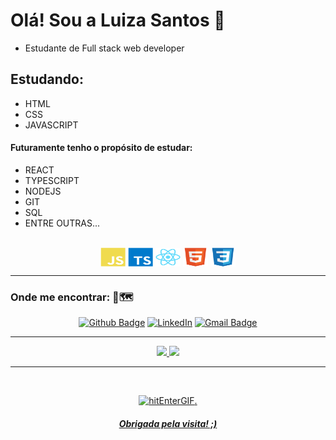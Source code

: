 # Olá! Sou a Luiza Santos 👋

- Estudante de Full stack web developer


## Estudando:

- HTML
- CSS
- JAVASCRIPT

#### Futuramente tenho o propósito de estudar:

- REACT
- TYPESCRIPT
- NODEJS
- GIT
- SQL
- ENTRE OUTRAS...


<!-- ÍCONES LINGUAGENS -->

<div align="center" style="display: inline_block"><br>
  <img align="center" alt="Luiza-Js" height="30" width="40" src="https://raw.githubusercontent.com/devicons/devicon/master/icons/javascript/javascript-plain.svg" target= "blanq">
  <img align="center" alt="Luiza-Ts" height="30" width="40" src="https://raw.githubusercontent.com/devicons/devicon/master/icons/typescript/typescript-plain.svg">
  <img align="center" alt="Luiza-React" height="30" width="40" src="https://raw.githubusercontent.com/devicons/devicon/master/icons/react/react-original.svg">
  <img align="center" alt="Luiza-HTML" height="30" width="40" src="https://raw.githubusercontent.com/devicons/devicon/master/icons/html5/html5-original.svg">
  <img align="center" alt="Luiza-CSS" height="30" width="40" src="https://raw.githubusercontent.com/devicons/devicon/master/icons/css3/css3-original.svg">
 </div>

<hr>

### Onde me encontrar: 🧭🗺️

<div align="center"> 

[![Github Badge](https://img.shields.io/badge/-Github-000?style=flat-square&logo=Github&logoColor=white&link=https://github.com/LuizaGaltren)](https://github.com/LuizaGaltren)
[![LinkedIn](https://img.shields.io/badge/LinkedIn-000?style=for-the-badge&logo=linkedin&logoColor=0E76A8)](https://www.linkedin.com/in/luizasantosdev/)
[![Gmail Badge](https://img.shields.io/badge/-Gmail-c14438?style=flat-square&logo=Gmail&logoColor=white&link=luizasants10@gmail.com)](mailto:luizasants10@gmail.com)

</div>

<hr>

<div align="center">
  <a href="https://github.com/LuizaGaltren">
  <img height="150em" src="https://github-readme-stats.vercel.app/api?username=LuizaGaltren&show_icons=true&theme=tokyonight&include_all_commits=true&count_private=true"/>
  <img height="150em" src="https://github-readme-stats.vercel.app/api/top-langs/?username=LuizaGaltren&layout=compact&langs_count=7&theme=tokyonight"/>
</div>
  
  <hr>
  
<!-- CONTADORES  -->
  
 <!-- <div align="center">
   
 [![Luiza]( https://img.shields.io/github/followers/LuizaGaltren?label=follow&style=social)]([https://github.com/LuizaGaltren](https://github.com/LuizaGaltren)) <img src="https://komarev.com/ghpvc/?username=LuizaGaltren&label=Profile%20views&color=373aff&style=flat" alt="Luiza Santos"/> 
 
 </div>
  -->
  <br>
  
<!--   GIF E AGRADECIMENTO   -->
  
 <div align="center">
   
![hitEnterGIF](https://user-images.githubusercontent.com/116320545/209041561-c9203ab5-94c7-4728-bfc2-fdba1421706c.gif).

   
   ##### Obrigada pela visita! ;)
 </div>
